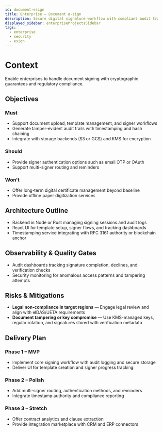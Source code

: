 ```yaml
---
id: document-esign
title: Enterprise – Document e-sign
description: Secure digital signature workflow with compliant audit trails.
displayed_sidebar: enterpriseProjectsSidebar
tags:
  - enterprise
  - security
  - esign
---
```


# Context

Enable enterprises to handle document signing with cryptographic guarantees and regulatory compliance.

## Objectives

### Must
- Support document upload, template management, and signer workflows
- Generate tamper-evident audit trails with timestamping and hash chaining
- Integrate with storage backends (S3 or GCS) and KMS for encryption

### Should
- Provide signer authentication options such as email OTP or OAuth
- Support multi-signer routing and reminders

### Won't
- Offer long-term digital certificate management beyond baseline
- Provide offline paper digitization services

## Architecture Outline

- Backend in Node or Rust managing signing sessions and audit logs
- React UI for template setup, signer flows, and tracking dashboards
- Timestamping service integrating with RFC 3161 authority or blockchain anchor

## Observability & Quality Gates

- Audit dashboards tracking signature completion, declines, and verification checks
- Security monitoring for anomalous access patterns and tampering attempts

## Risks & Mitigations

- **Legal non-compliance in target regions** — Engage legal review and align with eIDAS/UETA requirements
- **Document tampering or key compromise** — Use KMS-managed keys, regular rotation, and signatures stored with verification metadata

## Delivery Plan

### Phase 1 – MVP
- Implement core signing workflow with audit logging and secure storage
- Deliver UI for template creation and signer progress tracking

### Phase 2 – Polish
- Add multi-signer routing, authentication methods, and reminders
- Integrate timestamp authority and compliance reporting

### Phase 3 – Stretch
- Offer contract analytics and clause extraction
- Provide integration marketplace with CRM and ERP connectors
